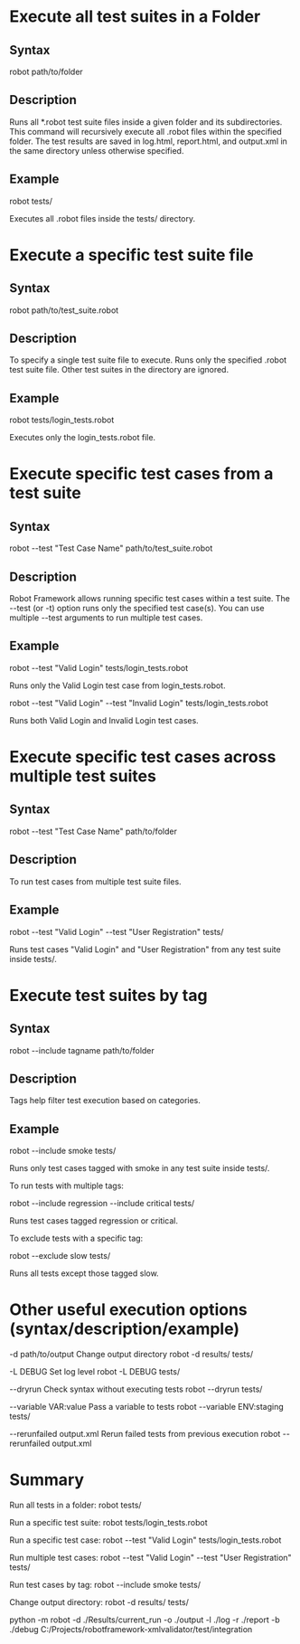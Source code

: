 # Execute all test suites in a Folder

## Syntax
robot path/to/folder

## Description
Runs all *.robot test suite files inside a given folder and its subdirectories. This command will recursively execute all .robot files within the specified folder. The test results are saved in log.html, report.html, and output.xml in the same directory unless otherwise specified.

## Example
robot tests/

Executes all .robot files inside the tests/ directory.

# Execute a specific test suite file

## Syntax
robot path/to/test_suite.robot

## Description
To specify a single test suite file to execute. Runs only the specified .robot test suite file. Other test suites in the directory are ignored.

## Example
robot tests/login_tests.robot

Executes only the login_tests.robot file.

# Execute specific test cases from a test suite

## Syntax
robot --test "Test Case Name" path/to/test_suite.robot

## Description
Robot Framework allows running specific test cases within a test suite. The --test (or -t) option runs only the specified test case(s). You can use multiple --test arguments to run multiple test cases.

## Example
robot --test "Valid Login" tests/login_tests.robot

Runs only the Valid Login test case from login_tests.robot.

robot --test "Valid Login" --test "Invalid Login" tests/login_tests.robot

Runs both Valid Login and Invalid Login test cases.

# Execute specific test cases across multiple test suites

## Syntax
robot --test "Test Case Name" path/to/folder

## Description
To run test cases from multiple test suite files.

## Example

robot --test "Valid Login" --test "User Registration" tests/

Runs test cases "Valid Login" and "User Registration" from any test suite inside tests/.

# Execute test suites by tag

## Syntax
robot --include tagname path/to/folder

## Description
Tags help filter test execution based on categories.

## Example
robot --include smoke tests/

Runs only test cases tagged with smoke in any test suite inside tests/.

To run tests with multiple tags:

robot --include regression --include critical tests/

Runs test cases tagged regression or critical.

To exclude tests with a specific tag:

robot --exclude slow tests/

Runs all tests except those tagged slow.

# Other useful execution options (syntax/description/example)

-d path/to/output
Change output directory
robot -d results/ tests/

-L DEBUG
Set log level
robot -L DEBUG tests/

--dryrun
Check syntax without executing tests
robot --dryrun tests/

--variable VAR:value
Pass a variable to tests
robot --variable ENV:staging tests/

--rerunfailed output.xml
Rerun failed tests from previous execution
robot --rerunfailed output.xml

# Summary

Run all tests in a folder: robot tests/

Run a specific test suite: robot tests/login_tests.robot

Run a specific test case: robot --test "Valid Login" tests/login_tests.robot

Run multiple test cases: robot --test "Valid Login" --test "User Registration" tests/

Run test cases by tag: robot --include smoke tests/

Change output directory: robot -d results/ tests/

python -m robot -d ./Results/current_run -o ./output -l ./log -r ./report -b ./debug C:/Projects/robotframework-xmlvalidator/test/integration